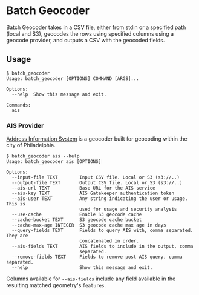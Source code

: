 # Batch Geocoder

Batch Geocoder takes in a CSV file, either from stdin or a specified path (local and S3), geocodes the rows using specified columns using a geocode provider, and outputs a CSV with the geocoded fields.

## Usage

```
$ batch_geocoder
Usage: batch_geocoder [OPTIONS] COMMAND [ARGS]...

Options:
  --help  Show this message and exit.

Commands:
  ais
```

### AIS Provider

[Address Information System](https://github.com/CityOfPhiladelphia/ais) is a geocoder built for geocoding within the city of Philadelphia.

```
$ batch_geocoder ais --help
Usage: batch_geocoder ais [OPTIONS]

Options:
  --input-file TEXT        Input CSV file. Local or S3 (s3://..)
  --output-file TEXT       Output CSV file. Local or S3 (s3://..)
  --ais-url TEXT           Base URL for the AIS service
  --ais-key TEXT           AIS Gatekeeper authentication token
  --ais-user TEXT          Any string indicating the user or usage. This is
                           used for usage and security analysis
  --use-cache              Enable S3 geocode cache
  --cache-bucket TEXT      S3 geocode cache bucket
  --cache-max-age INTEGER  S3 geocode cache max age in days
  --query-fields TEXT      Fields to query AIS with, comma separated. They are
                           concatenated in order.
  --ais-fields TEXT        AIS fields to include in the output, comma
                           separated.
  --remove-fields TEXT     Fields to remove post AIS query, comma separated.
  --help                   Show this message and exit.
```

Columns available for `--ais-fields` include any field available in the resulting matched geometry's `features`.